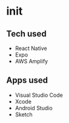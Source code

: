 # init

## Tech used

- React Native
- Expo
- AWS Amplify

## Apps used

- Visual Studio Code
- Xcode
- Android Studio
- Sketch

